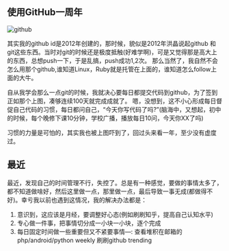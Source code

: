 使用GitHub一周年
---

![github](./img/2014120301.png)

其实我的github id是2012年创建的，那时候，貌似是2012年洪晶说起github 和git这些东西。当时对git的时候还是极度抵触(好难学啊)，可是又觉得那是高大上的东西，总想push一下，于是乱搞，push成功1,2次。
那么当然了，我自然不会怎么用那个github,谁知道Linux，Ruby就是托管在上面的，谁知道怎么follow上面的大牛。

自从我学会那么一点git的时候，我就决心要每日都提交代码到github，为了签到正如那个上图，凑够连续100天就完成成就了。
嗯，没想到，这不小心形成每日督促自己代码的习惯，每日都问自己，“今天你写代码了吗?”(脑海中，又想起，初中的时候，每个晚修下课10分钟，学校广播，播放每日10问，今天你XX了吗)

习惯的力量是可怕的，其实我也被上图吓到了，回过头来看一年，至少没有虚度过。


最近
---

最近，发现自己的时间管理不行，失控了。总是有一种感觉，要做的事情太多了，都不知道做啥好，然后这里做一点，那里做一点，最后导致一事无成(都做得不好)。幸亏我以前也遇到这情况，我的解决办法都是：

1. 意识到，这应该是月经，要调整好心态(例如刷刷知乎，提高自己认知水平) 
2. 专心做一件事，把事情切分成一小块一小块，逐个完成 
3. 每日固定时间做一些重要但又不紧要事情—: 查看堆积在邮箱的php/android/python weekly 刷刷github trending